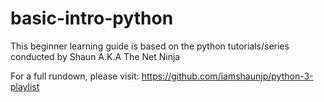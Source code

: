 # basic-intro-python

This beginner learning guide is based on the python tutorials/series conducted
by Shaun A.K.A The Net Ninja

For a full rundown, please visit: https://github.com/iamshaunjp/python-3-playlist
